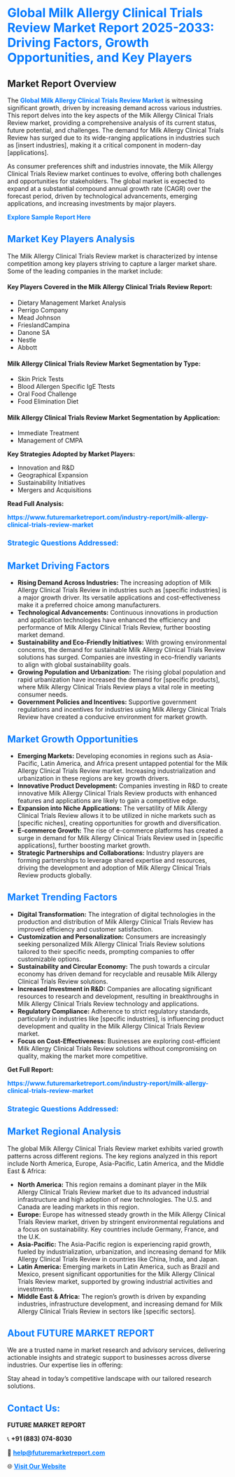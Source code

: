 <h1 style="color: #007BFF;">Global Milk Allergy Clinical Trials Review Market Report 2025-2033: Driving Factors, Growth Opportunities, and Key Players</h1>

<section id="overview">
<h2>Market Report Overview</h2>
<p>The <a href="https://www.futuremarketreport.com/industry-report/milk-allergy-clinical-trials-review-market" style="color: #007BFF; text-decoration: none;"><strong>Global Milk Allergy Clinical Trials Review Market</strong></a> is witnessing significant growth, driven by increasing demand across various industries. This report delves into the key aspects of the Milk Allergy Clinical Trials Review market, providing a comprehensive analysis of its current status, future potential, and challenges. The demand for Milk Allergy Clinical Trials Review has surged due to its wide-ranging applications in industries such as [insert industries], making it a critical component in modern-day [applications].</p>
<p>As consumer preferences shift and industries innovate, the Milk Allergy Clinical Trials Review market continues to evolve, offering both challenges and opportunities for stakeholders. The global market is expected to expand at a substantial compound annual growth rate (CAGR) over the forecast period, driven by technological advancements, emerging applications, and increasing investments by major players.</p>
</section>

<section id="overview">
<p><a href="https://www.futuremarketreport.com/request-sample/reportId=80021" style="color: #007BFF; text-decoration: none;"><strong>Explore Sample Report Here</strong></a></p>
</section>

<section id="key-players">
<h2 style="color: #007BFF;">Market Key Players Analysis</h2>
<p>The Milk Allergy Clinical Trials Review market is characterized by intense competition among key players striving to capture a larger market share. Some of the leading companies in the market include:</p>
<h4>Key Players Covered in the Milk Allergy Clinical Trials Review Report:</h4>
<ul><li>Dietary Management Market Analysis</li><li>Perrigo Company</li><li>Mead Johnson</li><li>FrieslandCampina</li><li>Danone SA</li><li>Nestle</li><li>Abbott</li></ul>
<h4>Milk Allergy Clinical Trials Review Market Segmentation by Type:</h4>
<ul><li>Skin Prick Tests</li><li>Blood Allergen Specific IgE Ttests</li><li>Oral Food Challenge</li><li>Food Elimination Diet</li></ul>

<h4>Milk Allergy Clinical Trials Review Market Segmentation by Application:</h4>
<ul><li>Immediate Treatment</li><li>Management of CMPA</li></ul>
<p><strong>Key Strategies Adopted by Market Players:</strong></p>
<ul>
<li>Innovation and R&D</li>
<li>Geographical Expansion</li>
<li>Sustainability Initiatives</li>
<li>Mergers and Acquisitions</li>
</ul>
</section>

<section>
<p><strong>Read Full Analysis: </strong></p><a href="https://www.futuremarketreport.com/industry-report/milk-allergy-clinical-trials-review-market" style="color: #007BFF; text-decoration: none;"><strong>https://www.futuremarketreport.com/industry-report/milk-allergy-clinical-trials-review-market</strong></a>
<h3 style="color: #007BFF;">Strategic Questions Addressed:</h3>
</section>

<section id="driving-factors">
<h2 style="color: #007BFF;">Market Driving Factors</h2>
<ul>
<li><strong>Rising Demand Across Industries:</strong> The increasing adoption of Milk Allergy Clinical Trials Review in industries such as [specific industries] is a major growth driver. Its versatile applications and cost-effectiveness make it a preferred choice among manufacturers.</li>
<li><strong>Technological Advancements:</strong> Continuous innovations in production and application technologies have enhanced the efficiency and performance of Milk Allergy Clinical Trials Review, further boosting market demand.</li>
<li><strong>Sustainability and Eco-Friendly Initiatives:</strong> With growing environmental concerns, the demand for sustainable Milk Allergy Clinical Trials Review solutions has surged. Companies are investing in eco-friendly variants to align with global sustainability goals.</li>
<li><strong>Growing Population and Urbanization:</strong> The rising global population and rapid urbanization have increased the demand for [specific products], where Milk Allergy Clinical Trials Review plays a vital role in meeting consumer needs.</li>
<li><strong>Government Policies and Incentives:</strong> Supportive government regulations and incentives for industries using Milk Allergy Clinical Trials Review have created a conducive environment for market growth.</li>
</ul>
</section>

<section id="growth-opportunities">
<h2 style="color: #007BFF;">Market Growth Opportunities</h2>
<ul>
<li><strong>Emerging Markets:</strong> Developing economies in regions such as Asia-Pacific, Latin America, and Africa present untapped potential for the Milk Allergy Clinical Trials Review market. Increasing industrialization and urbanization in these regions are key growth drivers.</li>
<li><strong>Innovative Product Development:</strong> Companies investing in R&D to create innovative Milk Allergy Clinical Trials Review products with enhanced features and applications are likely to gain a competitive edge.</li>
<li><strong>Expansion into Niche Applications:</strong> The versatility of Milk Allergy Clinical Trials Review allows it to be utilized in niche markets such as [specific niches], creating opportunities for growth and diversification.</li>
<li><strong>E-commerce Growth:</strong> The rise of e-commerce platforms has created a surge in demand for Milk Allergy Clinical Trials Review used in [specific applications], further boosting market growth.</li>
<li><strong>Strategic Partnerships and Collaborations:</strong> Industry players are forming partnerships to leverage shared expertise and resources, driving the development and adoption of Milk Allergy Clinical Trials Review products globally.</li>
</ul>
</section>

<section id="trending-factors">
<h2 style="color: #007BFF;">Market Trending Factors</h2>
<ul>
<li><strong>Digital Transformation:</strong> The integration of digital technologies in the production and distribution of Milk Allergy Clinical Trials Review has improved efficiency and customer satisfaction.</li>
<li><strong>Customization and Personalization:</strong> Consumers are increasingly seeking personalized Milk Allergy Clinical Trials Review solutions tailored to their specific needs, prompting companies to offer customizable options.</li>
<li><strong>Sustainability and Circular Economy:</strong> The push towards a circular economy has driven demand for recyclable and reusable Milk Allergy Clinical Trials Review solutions.</li>
<li><strong>Increased Investment in R&D:</strong> Companies are allocating significant resources to research and development, resulting in breakthroughs in Milk Allergy Clinical Trials Review technology and applications.</li>
<li><strong>Regulatory Compliance:</strong> Adherence to strict regulatory standards, particularly in industries like [specific industries], is influencing product development and quality in the Milk Allergy Clinical Trials Review market.</li>
<li><strong>Focus on Cost-Effectiveness:</strong> Businesses are exploring cost-efficient Milk Allergy Clinical Trials Review solutions without compromising on quality, making the market more competitive.</li>
</ul>
</section>

<section>
<p><strong>Get Full Report: </strong></p><a href="https://www.futuremarketreport.com/industry-report/milk-allergy-clinical-trials-review-market" style="color: #007BFF; text-decoration: none;"><strong>https://www.futuremarketreport.com/industry-report/milk-allergy-clinical-trials-review-market</strong></a>
<h3 style="color: #007BFF;">Strategic Questions Addressed:</h3>
</section>


<section id="regional-analysis">
<h2 style="color: #007BFF;">Market Regional Analysis</h2>
<p>The global Milk Allergy Clinical Trials Review market exhibits varied growth patterns across different regions. The key regions analyzed in this report include North America, Europe, Asia-Pacific, Latin America, and the Middle East & Africa:</p>
<ul>
<li><strong>North America:</strong> This region remains a dominant player in the Milk Allergy Clinical Trials Review market due to its advanced industrial infrastructure and high adoption of new technologies. The U.S. and Canada are leading markets in this region.</li>
<li><strong>Europe:</strong> Europe has witnessed steady growth in the Milk Allergy Clinical Trials Review market, driven by stringent environmental regulations and a focus on sustainability. Key countries include Germany, France, and the U.K.</li>
<li><strong>Asia-Pacific:</strong> The Asia-Pacific region is experiencing rapid growth, fueled by industrialization, urbanization, and increasing demand for Milk Allergy Clinical Trials Review in countries like China, India, and Japan.</li>
<li><strong>Latin America:</strong> Emerging markets in Latin America, such as Brazil and Mexico, present significant opportunities for the Milk Allergy Clinical Trials Review market, supported by growing industrial activities and investments.</li>
<li><strong>Middle East & Africa:</strong> The region’s growth is driven by expanding industries, infrastructure development, and increasing demand for Milk Allergy Clinical Trials Review in sectors like [specific sectors].</li>
</ul>
</section>

<footer>
<h2 style="color: #007BFF;">About FUTURE MARKET REPORT</h2>
<p>We are a trusted name in market research and advisory services, delivering actionable insights and strategic support to businesses across diverse industries. Our expertise lies in offering:</p>

<p>Stay ahead in today’s competitive landscape with our tailored research solutions.</p>

<h2 style="color: #007BFF;">Contact Us:</h2>
<p><strong>FUTURE MARKET REPORT</strong></p>
<p>📞 <strong>+91 (883) 074-8030</strong></p>
<p>📧 <strong><a href="mailto:help@futuremarketreport.com" style="color: #007BFF;">help@futuremarketreport.com</a></strong></p>
<p>🌐 <strong><a href="https://www.futuremarketreport.com/" style="color: #007BFF;">Visit Our Website</a></strong></p>
</footer>